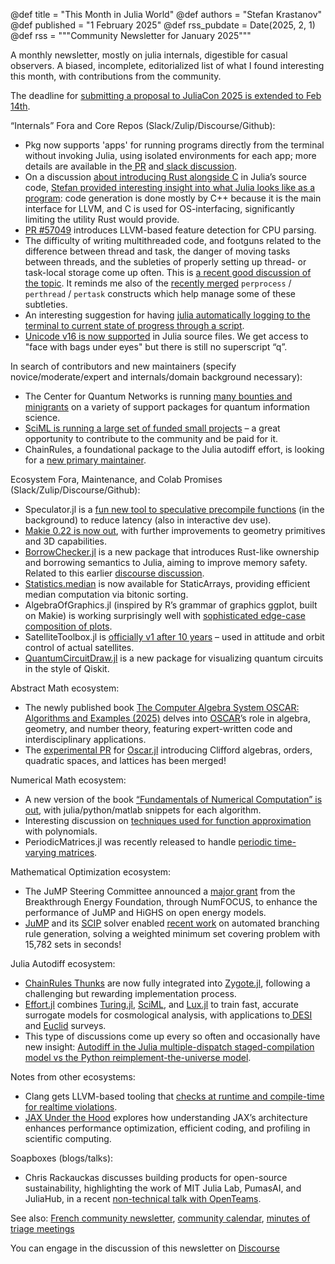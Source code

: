 @def title = "This Month in Julia World"
@def authors = "Stefan Krastanov"
@def published = "1 February 2025"
@def rss_pubdate = Date(2025, 2, 1)
@def rss = """Community Newsletter for January 2025"""

A monthly newsletter, mostly on julia internals, digestible for casual observers. A biased, incomplete, editorialized list of what I found interesting this month, with contributions from the community.

The deadline for [submitting a proposal to JuliaCon 2025 is extended to Feb 14th](https://juliacon.org/2025/cfp/).

“Internals” Fora and Core Repos (Slack/Zulip/Discourse/Github):

* Pkg now supports 'apps' for running programs directly from the terminal without invoking Julia, using isolated environments for each app; more details are available in the[ PR](https://github.com/JuliaLang/Pkg.jl/pull/3772) and[ slack discussion](https://julialang.slack.com/archives/C6FGJ8REC/p1737732202321509).
* On a discussion [about introducing Rust alongside C](https://discourse.julialang.org/t/introducing-rust-alongside-c-in-julias-source-tree/124559/) in Julia’s source code, [Stefan provided interesting insight into what Julia looks like as a program](https://discourse.julialang.org/t/introducing-rust-alongside-c-in-julias-source-tree/124559/17): code generation is done mostly by C++ because it is the main interface for LLVM, and C is used for OS-interfacing, significantly limiting the utility Rust would provide.
* [PR #57049](https://github.com/JuliaLang/julia/pull/57049) introduces LLVM-based feature detection for CPU parsing.
* The difficulty of writing multithreaded code, and footguns related to the difference between thread and task, the danger of moving tasks between threads, and the subleties of properly setting up thread- or task-local storage come up often. This is [a recent good discussion of the topic](https://discourse.julialang.org/t/sharp-edge-with-threads-threadid-and-task-migration/124550). It reminds me also of the [recently merged](https://github.com/JuliaLang/julia/pull/55793) `perprocess` / `perthread` / `pertask` constructs which help manage some of these subtleties.
* An interesting suggestion for having [julia automatically logging to the terminal to current state of progress through a script](https://github.com/JuliaLang/julia/pull/57137).
* [Unicode v16 is now supported](https://github.com/JuliaLang/julia/pull/56925) in Julia source files. We get access to "face with bags under eyes" but there is still no superscript “q”.

In search of contributors and new maintainers (specify novice/moderate/expert and internals/domain background necessary):

* The Center for Quantum Networks is running [many bounties and minigrants](https://github.com/QuantumSavory/.github/blob/main/BUG_BOUNTIES.md) on a variety of support packages for quantum information science.
* [SciML is running a large set of funded small projects](https://sciml.ai/small_grants/) – a great opportunity to contribute to the community and be paid for it.
* ChainRules, a foundational package to the Julia autodiff effort, is looking for a [new primary maintainer](https://discourse.julialang.org/t/chainrules-project-looking-for-a-new-primary-maintainer/115636).

Ecosystem Fora, Maintenance, and Colab Promises (Slack/Zulip/Discourse/Github):

* Speculator.jl is a [fun new tool to speculative precompile functions](https://discourse.julialang.org/t/speculator-jl-reduce-latency-through-speculative-compilation/124344) (in the background) to reduce latency (also in interactive dev use).
* [Makie 0.22 is now out](https://makie.org/website/blogposts/v0.22/), with further improvements to geometry primitives and 3D capabilities.
* [BorrowChecker.jl](https://github.com/MilesCranmer/BorrowChecker.jl) is a new package that introduces Rust-like ownership and borrowing semantics to Julia, aiming to improve memory safety. Related to this earlier [discourse discussion](https://discourse.julialang.org/t/package-for-rust-like-borrow-checker-in-julia/124442).
* [Statistics.median](https://github.com/JuliaArrays/StaticArrays.jl/pull/973) is now available for StaticArrays, providing efficient median computation via bitonic sorting.
* AlgebraOfGraphics.jl (inspired by R’s grammar of graphics ggplot, built on Makie) is working surprisingly well with [sophisticated edge-case composition of plots](https://aog.makie.org/stable/gallery/gallery/scales/split_scales_facet/#Split-scales-across-facets).
* SatelliteToolbox.jl is [officially v1 after 10 years](https://discourse.julialang.org/t/ann-satellitetoolbox-v1-after-almost-10-years-we-reached-v1-0/124349) – used in attitude and orbit control of actual satellites.
* [QuantumCircuitDraw.jl](https://github.com/nicolasloizeau/QuantumCircuitDraw.jl) is a new package for visualizing quantum circuits in the style of Qiskit.

Abstract Math ecosystem:

* The newly published book [The Computer Algebra System OSCAR: Algorithms and Examples (2025)](https://link.springer.com/book/10.1007/978-3-031-62127-7) delves into [OSCAR](https://github.com/oscar-system/Oscar.jl)’s role in algebra, geometry, and number theory, featuring expert-written code and interdisciplinary applications.
* The [experimental PR](https://github.com/oscar-system/Oscar.jl/pull/4370) for [Oscar.jl](https://github.com/oscar-system/Oscar.jl) introducing Clifford algebras, orders, quadratic spaces, and lattices has been merged!

Numerical Math ecosystem:

* A new version of the book [“Fundamentals of Numerical Computation” is out](https://fncbook.com/), with julia/python/matlab snippets for each algorithm.
* Interesting discussion on [techniques used for function approximation](https://discourse.julialang.org/t/truncated-power-series-in-approxfun-jl/124593) with polynomials.
* PeriodicMatrices.jl was recently released to handle [periodic time-varying matrices](https://discourse.julialang.org/t/ann-periodicmatrices-jl-handling-of-periodic-time-varying-matrices/124425).

Mathematical Optimization ecosystem:

* The JuMP Steering Committee announced a [major grant](https://jump.dev/announcements/open-energy-modeling/2024/09/16/oem/) from the Breakthrough Energy Foundation, through NumFOCUS, to enhance the performance of JuMP and HiGHS on open energy models.
* [JuMP](https://github.com/jump-dev/JuMP.jl) and its [SCIP](https://github.com/scipopt/SCIP.jl) solver enabled [recent work](https://julialang.slack.com/archives/C6FGJ8REC/p1734870518787189) on automated branching rule generation, solving a weighted minimum set covering problem with 15,782 sets in seconds!

Julia Autodiff ecosystem:

* [ChainRules Thunks](https://github.com/FluxML/Zygote.jl/pull/966) are now fully integrated into [Zygote.jl](https://github.com/FluxML/Zygote.jl), following a challenging but rewarding implementation process.
* [Effort.jl](https://github.com/CosmologicalEmulators/Effort.jl) combines [Turing.jl](https://github.com/TuringLang/Turing.jl), [SciML](https://github.com/sciml), and [Lux.jl](https://github.com/LuxDL/Lux.jl) to train fast, accurate surrogate models for cosmological analysis, with applications to[ DESI](https://www.desi.lbl.gov/) and [Euclid](https://www.cosmos.esa.int/web/euclid/euclid-survey) surveys.
* This type of discussions come up every so often and occasionally have new insight: [Autodiff in the Julia multiple-dispatch staged-compilation model vs the Python reimplement-the-universe model](https://discourse.julialang.org/t/automatic-differentiation-ad-in-julia-vs-python-or-pytorch/124553).

Notes from other ecosystems:

* Clang gets LLVM-based tooling that [checks at runtime and compile-time for realtime violations](https://discourse.julialang.org/t/can-we-get-realtimesanitizer-in-julia/119330).
* [JAX Under the Hood](https://braid-technologies.notion.site/JAX-Under-the-Hood-Optimization-Tricks-and-Profiling-Tips-105efeeba2dd4e939432cb982084ae8d) explores how understanding JAX’s architecture enhances performance optimization, efficient coding, and profiling in scientific computing.

Soapboxes (blogs/talks):

* Chris Rackauckas discusses building products for open-source sustainability, highlighting the work of MIT Julia Lab, PumasAI, and JuliaHub, in a recent [non-technical talk with OpenTeams](https://www.youtube.com/watch?v=kuzwUFuIyk4).

See also: [French community newsletter](https://pnavaro.github.io/NouvellesJulia/), [community calendar](https://julialang.org/community/#events), [minutes of triage meetings](https://hackmd.io/@LilithHafner/HJaw__uMp)

You can engage in the discussion of this newsletter on [Discourse](https://discourse.julialang.org/c/community/news/66)
